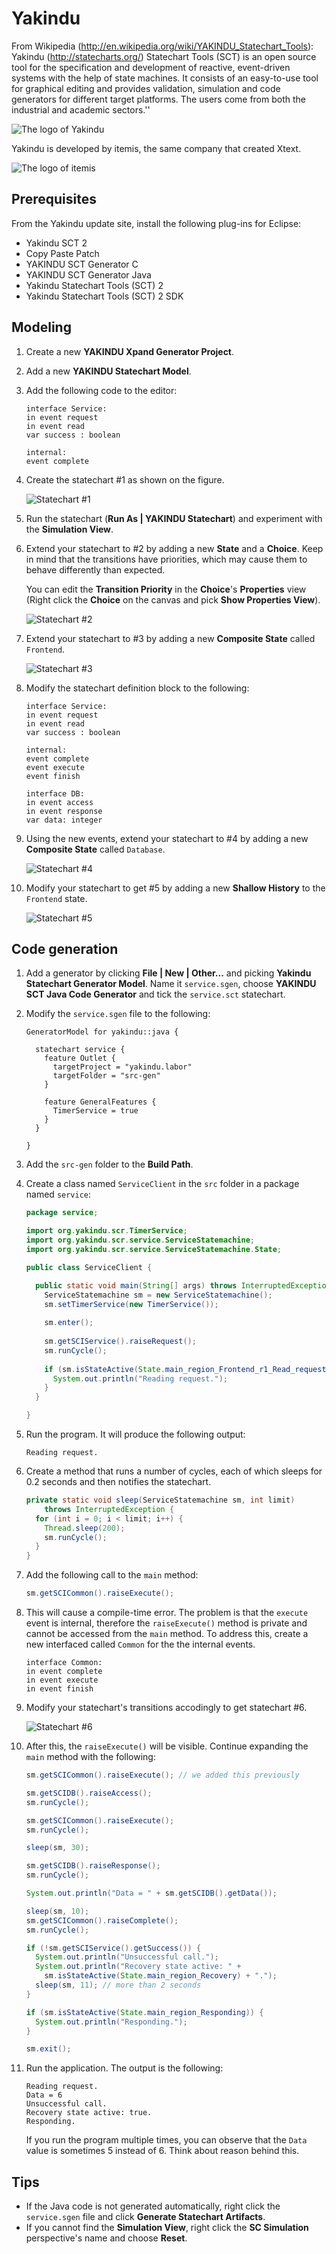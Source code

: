 Yakindu
=======

From Wikipedia (<http://en.wikipedia.org/wiki/YAKINDU_Statechart_Tools>): Yakindu (<http://statecharts.org/>) Statechart Tools (SCT) is an open source tool for the specification and development of reactive, event-driven systems with the help of state machines. It consists of an easy-to-use tool for graphical editing and provides validation, simulation and code generators for different target platforms. The users come from both the industrial and academic sectors.''

![The logo of Yakindu](yakindu/yakindu_logo.png)

Yakindu is developed by itemis, the same company that created Xtext.

![The logo of itemis](yakindu/itemis_logo.png)

Prerequisites
-------------

From the Yakindu update site, install the following plug-ins for Eclipse:

* Yakindu SCT 2
* Copy Paste Patch
* YAKINDU SCT Generator C
* YAKINDU SCT Generator Java
* Yakindu Statechart Tools (SCT) 2
* Yakindu Statechart Tools (SCT) 2 SDK


Modeling
--------

1. Create a new **YAKINDU Xpand Generator Project**.

1. Add a new **YAKINDU Statechart Model**.

1. Add the following code to the editor:

    ```
    interface Service:
    in event request
    in event read
    var success : boolean
    
    internal:
    event complete
    ```

1. Create the statechart #1 as shown on the figure.

    ![Statechart #1](yakindu/statechart_1.png)

1. Run the statechart (**Run As | YAKINDU Statechart**) and experiment with the **Simulation View**.

1. Extend your statechart to #2 by adding a new **State** and a **Choice**. Keep in mind that the transitions have priorities, which may cause them to behave differently than expected.
    
    You can edit the **Transition Priority** in the **Choice**'s **Properties** view (Right click the **Choice** on the canvas and pick **Show Properties View**).
    
    ![Statechart #2](yakindu/statechart_2.png)
    
1. Extend your statechart to #3 by adding a new **Composite State** called ``Frontend``.
    
    ![Statechart #3](yakindu/statechart_3.png)
    
1. Modify the statechart definition block to the following:

    ```
    interface Service:
    in event request
    in event read
    var success : boolean

    internal:
    event complete
    event execute
    event finish

    interface DB:
    in event access
    in event response
    var data: integer 
    ```
    
1. Using the new events, extend your statechart to #4 by adding a new **Composite State** called ``Database``.
    
    ![Statechart #4](yakindu/statechart_4.png)
    
1. Modify your statechart to get #5 by adding a new **Shallow History** to the ``Frontend`` state.
    
    ![Statechart #5](yakindu/statechart_5.png)

Code generation
---------------
    
1. Add a generator by clicking **File | New | Other...** and picking **Yakindu Statechart Generator Model**. Name it ``service.sgen``, choose **YAKINDU SCT Java Code Generator** and tick the ``service.sct`` statechart.
    
1. Modify the ``service.sgen`` file to the following:
    
    ```
    GeneratorModel for yakindu::java {

      statechart service {
        feature Outlet {
          targetProject = "yakindu.labor"
          targetFolder = "src-gen"
        }
          
        feature GeneralFeatures {
          TimerService = true
        }
      }
      
    }
    ```    
    
1. Add the ``src-gen`` folder to the **Build Path**.
    
1. Create a class named ``ServiceClient`` in the ``src`` folder in a package named ``service``:
    
    ```java
    package service;

    import org.yakindu.scr.TimerService;
    import org.yakindu.scr.service.ServiceStatemachine;
    import org.yakindu.scr.service.ServiceStatemachine.State;

    public class ServiceClient {

      public static void main(String[] args) throws InterruptedException {
        ServiceStatemachine sm = new ServiceStatemachine();
        sm.setTimerService(new TimerService());
        
        sm.enter();
        
        sm.getSCIService().raiseRequest();
        sm.runCycle();
        
        if (sm.isStateActive(State.main_region_Frontend_r1_Read_request)) {
          System.out.println("Reading request.");
        }
      }

    }
    ```
    
1. Run the program. It will produce the following output:

    ```
    Reading request.
    ```
    
    
1. Create a method that runs a number of cycles, each of which sleeps for 0.2 seconds and then notifies the statechart.

    ```java
    private static void sleep(ServiceStatemachine sm, int limit)
        throws InterruptedException {
      for (int i = 0; i < limit; i++) {
        Thread.sleep(200);
        sm.runCycle();
      }
    }
    ```
    
1. Add the following call to the ``main`` method:

    ```java
    sm.getSCICommon().raiseExecute();
    ```

1. This will cause a compile-time error. The problem is that the ``execute`` event is internal, therefore the ``raiseExecute()`` method is private and cannot be accessed from the ``main`` method. To address this, create a new interfaced called ``Common`` for the the internal events.
    
    ```
    interface Common:
    in event complete
    in event execute
    in event finish
    ```
    
1. Modify your statechart's transitions accodingly to get statechart #6.

    ![Statechart #6](yakindu/statechart_6.png)        
    
1. After this, the ``raiseExecute()`` will be visible. Continue expanding the ``main`` method with the following:
    
    ```java
    sm.getSCICommon().raiseExecute(); // we added this previously
    
    sm.getSCIDB().raiseAccess();
    sm.runCycle();
    
    sm.getSCICommon().raiseExecute();
    sm.runCycle();
    
    sleep(sm, 30);
    
    sm.getSCIDB().raiseResponse();
    sm.runCycle();

    System.out.println("Data = " + sm.getSCIDB().getData());
    
    sleep(sm, 10);
    sm.getSCICommon().raiseComplete();
    sm.runCycle();
    
    if (!sm.getSCIService().getSuccess()) {
      System.out.println("Unsuccessful call.");
      System.out.println("Recovery state active: " + 
        sm.isStateActive(State.main_region_Recovery) + ".");
      sleep(sm, 11); // more than 2 seconds
    }
    
    if (sm.isStateActive(State.main_region_Responding)) {
      System.out.println("Responding.");
    }
    
    sm.exit();
    ```
    
1. Run the application. The output is the following:
    
    ```
    Reading request.
    Data = 6
    Unsuccessful call.
    Recovery state active: true.
    Responding.
    ```

    If you run the program multiple times, you can observe that the ``Data`` value is sometimes 5 instead of 6. Think about reason behind this.
    
Tips
----

* If the Java code is not generated automatically, right click the ``service.sgen`` file and click **Generate Statechart Artifacts**.
* If you cannot find the **Simulation View**, right click the **SC Simulation** perspective's name and choose **Reset**.
